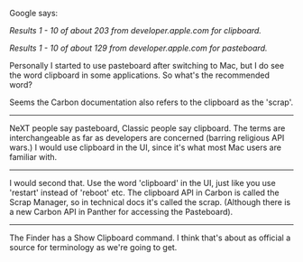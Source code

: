 Google says:

*Results 1 - 10 of about 203 from developer.apple.com for clipboard.*

*Results 1 - 10 of about 129 from developer.apple.com for pasteboard.*

Personally I started to use pasteboard after switching to Mac, but I do see the word clipboard in some applications. So what's the recommended word?

Seems the Carbon documentation also refers to the clipboard as the 'scrap'.

----

NeXT people say pasteboard, Classic people say clipboard. The terms are interchangeable as far as developers are concerned (barring religious API wars.) I would use clipboard in the UI, since it's what most Mac users are familiar with.

----

I would second that. Use the word 'clipboard' in the UI, just like you use 'restart' instead of 'reboot' etc. The clipboard API in Carbon is called the Scrap Manager, so in technical docs it's called the scrap. (Although there is a new Carbon API in Panther for accessing the Pasteboard).

----

The Finder has a Show Clipboard command. I think that's about as official a source for terminology as we're going to get.
